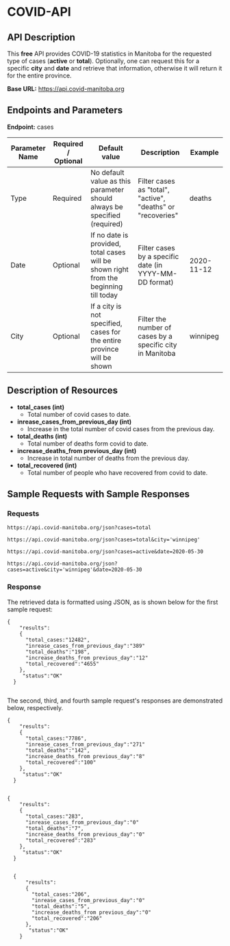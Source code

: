 # COVID-API

## API Description

This **free** API provides COVID-19 statistics in Manitoba for the requested type of cases (**active** or **total**). Optionally, one can request this for a specific **city** and **date** and retrieve that information, otherwise it will return it for the entire province.

**Base URL:** https://api.covid-manitoba.org

## Endpoints and Parameters
**Endpoint:** cases

| Parameter Name | Required / Optional | Default value | Description | Example |
| ------ | ---------- | --- | --- | --- |
| Type   | Required         | No default value as this parameter should always be specified (required) | Filter cases as "total", "active", "deaths" or "recoveries" | deaths |
| Date  | Optional | If no date is provided, total cases will be shown right from the beginning till today | Filter cases by a specific date (in YYYY-MM-DD format) | 2020-11-12 |
| City | Optional | If a city is not specified, cases for the entire province will be shown | Filter the number of cases by a specific city in Manitoba | winnipeg |

## Description of Resources

* **total_cases (int)**
  * Total number of covid cases to date.
* **inrease_cases_from_previous_day (int)**
  * Increase in the total number of covid cases from the previous day. 
* **total_deaths (int)**
  * Total number of deaths form covid to date.
* **increase_deaths_from previous_day (int)**
  * Increase in total number of deaths from the previous day.
* **total_recovered (int)**
  * Total number of people who have recovered from covid to date.
  
  
## Sample Requests with Sample Responses

### Requests
```
https://api.covid-manitoba.org/json?cases=total

https://api.covid-manitoba.org/json?cases=total&city='winnipeg'            

https://api.covid-manitoba.org/json?cases=active&date=2020-05-30

https://api.covid-manitoba.org/json?cases=active&city='winnipeg'&date=2020-05-30

```


### Response

The retrieved data is formatted using JSON, as is shown below for the first sample request:


  ```
  {                       
      "results":                          
      {                                        
        "total_cases:"12482",                                
        "inrease_cases_from_previous_day":"389"                      
        "total_deaths":"198",                      
        "increase_deaths_from previous_day":"12"                   
        "total_recovered":"4655"                           
      },                           
       "status":"OK"                                      
    }        
    
  ```
The second, third, and fourth sample request's responses are demonstrated below, respectively.


  ```
  {                       
      "results":                          
      {                                        
        "total_cases:"7786",                                
        "inrease_cases_from_previous_day":"271"                      
        "total_deaths":"142",                      
        "increase_deaths_from previous_day":"8"                   
        "total_recovered":"100"                           
      },                           
       "status":"OK"                                      
    }        
    
  ```
  ```
  {                       
      "results":                          
      {                                        
        "total_cases:"283",                                
        "inrease_cases_from_previous_day":"0"                      
        "total_deaths":"7",                      
        "increase_deaths_from previous_day":"0"                   
        "total_recovered":"283"                           
      },                           
       "status":"OK"                                      
    }        
    
  ```
```
  {                       
      "results":                          
      {                                        
        "total_cases:"206",                                
        "inrease_cases_from_previous_day":"0"                      
        "total_deaths":"5",                      
        "increase_deaths_from previous_day":"0"                   
        "total_recovered":"206"                           
      },                           
       "status":"OK"                                      
    }        
    
  ```
